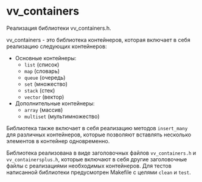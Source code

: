 # vv_containers

Реализация библиотеки vv_containers.h.

vv_containers - это библиотека контейнеров, которая включает в себя реализацию следующих контейнеров:

* Основные контейнеры:
    - `list` (список)
    - `map` (словарь)
    - `queue` (очередь)
    - `set` (множество)
    - `stack` (стек)
    - `vector` (вектор)
* Дополнительные контейнеры:
    - `array` (массив)
    - `multiset` (мультимножество)

Библиотека также включает в себя реализацию методов `insert_many` для различных контейнеров, которые позволяют вставлять
несколько элементов в контейнер одновременно.

Библиотека реализована в виде заголовочных файлов `vv_containers.h` и `vv_containersplus.h`, которые включают в себя
другие заголовочные файлы с реализациями необходимых контейнеров. Для тестов написанной библиотеки предусмотрен Makefile
с целями `clean` и `test`.